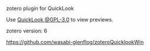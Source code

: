 zotero plugin for QuickLook
  
Use [QuickLook @GPL-3.0](https://github.com/QL-Win/QuickLook) to view previews.
  
  
zotero version: 6
  
  
  
  
  
  
https://github.com/wasabi-glenflog/zoteroQuicklookWin